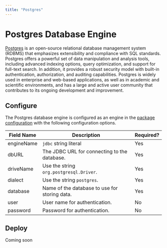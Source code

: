 ```yaml
---
title: "Postgres"
---
```


# Postgres Database Engine

[Postgres](https://www.postgresql.org/) is an open-source relational database management system (RDBMS) that emphasizes extensibility and compliance with SQL standards. Postgres offers a powerful set of data manipulation and analysis tools, including advanced indexing options, query optimization, and support for full-text search. In addition, it provides a robust security model with built-in authentication, authorization, and auditing capabilities. Postgres is widely used in enterprise and web-based applications, as well as in academic and scientific environments, and has a large and active user community that contributes to its ongoing development and improvement.

## Configure

The Postgres database engine is configured as an engine in the [package configuration](../package-config#engine) with the following configuration options.

| Field Name | Description                                   | Required? |
|------------|-----------------------------------------------|-----------|
| engineName | `jdbc` string literal                         | Yes       |
| dbURL      | The JDBC URL for connecting to the database.  | Yes       |
| driveName  | Use the string `org.postgresql.Driver`.       | Yes       |
| dialect    | Use the string `postgres`.                    | Yes       |
| database   | Name of the database to use for storing data. | Yes       |
| user       | User name for authentication.                 | No        |
| password   | Password for authentication.                  | No        |


## Deploy

Coming soon